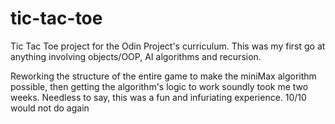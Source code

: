 # tic-tac-toe

Tic Tac Toe project for the Odin Project's curriculum. This was my first go at anything involving objects/OOP, AI algorithms and recursion.

Reworking the structure of the entire game to make the miniMax algorithm possible, then getting the algorithm's logic to work soundly took me two weeks. 
Needless to say, this was a fun and infuriating experience. 10/10 would not do again
